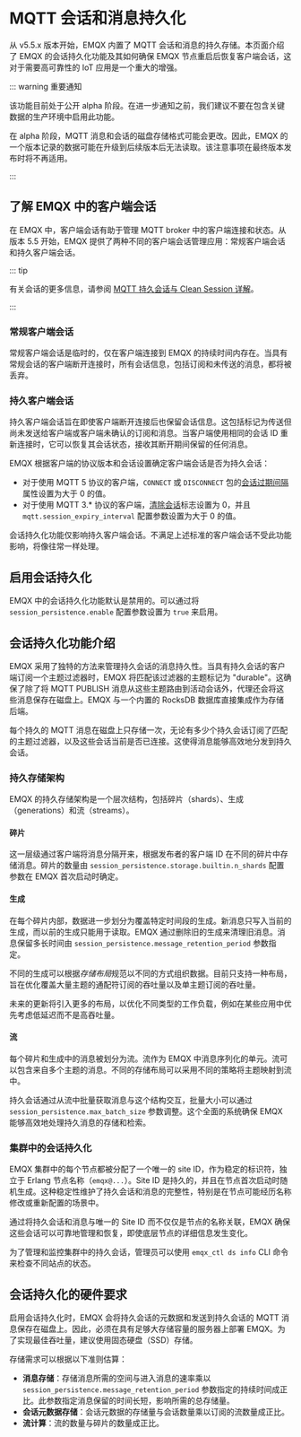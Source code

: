 # MQTT 会话和消息持久化

从 v5.5.x 版本开始，EMQX 内置了 MQTT 会话和消息的持久存储。本页面介绍了 EMQX 的会话持久化功能及其如何确保 EMQX 节点重启后恢复客户端会话，这对于需要高可靠性的 IoT 应用是一个重大的增强。

::: warning 重要通知 

该功能目前处于公开 alpha 阶段。在进一步通知之前，我们建议不要在包含关键数据的生产环境中启用此功能。

在 alpha 阶段，MQTT 消息和会话的磁盘存储格式可能会更改。因此，EMQX 的一个版本记录的数据可能在升级到后续版本后无法读取。该注意事项在最终版本发布时将不再适用。

:::

## 了解 EMQX 中的客户端会话

在 EMQX 中，客户端会话有助于管理 MQTT broker 中的客户端连接和状态。从版本 5.5 开始，EMQX 提供了两种不同的客户端会话管理应用：常规客户端会话和持久客户端会话。

::: tip

有关会话的更多信息，请参阅 [MQTT 持久会话与 Clean Session 详解](https://www.emqx.com/zh/blog/mqtt-session)。

:::

### 常规客户端会话

常规客户端会话是临时的，仅在客户端连接到 EMQX 的持续时间内存在。当具有常规会话的客户端断开连接时，所有会话信息，包括订阅和未传送的消息，都将被丢弃。

### 持久客户端会话

持久客户端会话旨在即使客户端断开连接后也保留会话信息。这包括标记为传送但尚未发送给客户端或客户端未确认的订阅和消息。当客户端使用相同的会话 ID 重新连接时，它可以恢复其会话状态，接收其断开期间保留的任何消息。

EMQX 根据客户端的协议版本和会话设置确定客户端会话是否为持久会话：

- 对于使用 MQTT 5 协议的客户端，`CONNECT` 或 `DISCONNECT` 包的[会话过期间隔](https://docs.oasis-open.org/mqtt/mqtt/v5.0/os/mqtt-v5.0-os.html#_Toc3901048)属性设置为大于 0 的值。
- 对于使用 MQTT 3.* 协议的客户端，[清除会话](http://docs.oasis-open.org/mqtt/mqtt/v3.1.1/os/mqtt-v3.1.1-os.html#_Toc398718030)标志设置为 0，并且 `mqtt.session_expiry_interval` 配置参数设置为大于 0 的值。

会话持久化功能仅影响持久客户端会话。不满足上述标准的客户端会话不受此功能影响，将像往常一样处理。

## 启用会话持久化

EMQX 中的会话持久化功能默认是禁用的。可以通过将 `session_persistence.enable` 配置参数设置为 `true` 来启用。

## 会话持久化功能介绍

EMQX 采用了独特的方法来管理持久会话的消息持久性。当具有持久会话的客户端订阅一个主题过滤器时，EMQX 将匹配该过滤器的主题标记为 "durable"。这确保了除了将 MQTT PUBLISH 消息从这些主题路由到活动会话外，代理还会将这些消息保存在磁盘上。EMQX 与一个内置的 RocksDB 数据库直接集成作为存储后端。

每个持久的 MQTT 消息在磁盘上只存储一次，无论有多少个持久会话订阅了匹配的主题过滤器，以及这些会话当前是否已连接。这使得消息能够高效地分发到持久会话。

### 持久存储架构

EMQX 的持久存储架构是一个层次结构，包括碎片（shards）、生成（generations）和流（streams）。

#### 碎片

这一层级通过客户端将消息分隔开来，根据发布者的客户端 ID 在不同的碎片中存储消息。碎片的数量由 `session_persistence.storage.builtin.n_shards` 配置参数在 EMQX 首次启动时确定。

#### 生成

在每个碎片内部，数据进一步划分为覆盖特定时间段的生成。新消息只写入当前的生成，而以前的生成只能用于读取。EMQX 通过删除旧的生成来清理旧消息。消息保留多长时间由 `session_persistence.message_retention_period` 参数指定。

不同的生成可以根据*存储布局*规范以不同的方式组织数据。目前只支持一种布局，旨在优化覆盖大量主题的通配符订阅的吞吐量以及单主题订阅的吞吐量。

未来的更新将引入更多的布局，以优化不同类型的工作负载，例如在某些应用中优先考虑低延迟而不是高吞吐量。

#### 流

每个碎片和生成中的消息被划分为流。流作为 EMQX 中消息序列化的单元。流可以包含来自多个主题的消息。不同的存储布局可以采用不同的策略将主题映射到流中。

持久会话通过从流中批量获取消息与这个结构交互，批量大小可以通过 `session_persistence.max_batch_size` 参数调整。这个全面的系统确保 EMQX 能够高效地处理持久消息的存储和检索。

### 集群中的会话持久化

EMQX 集群中的每个节点都被分配了一个唯一的 site ID，作为稳定的标识符，独立于 Erlang 节点名称（`emqx@...`）。Site ID 是持久的，并且在节点首次启动时随机生成。这种稳定性维护了持久会话和消息的完整性，特别是在节点可能经历名称修改或重新配置的场景中。

通过将持久会话和消息与唯一的 Site ID 而不仅仅是节点的名称关联，EMQX 确保这些会话可以可靠地管理和恢复，即使底层节点的详细信息发生变化。

为了管理和监控集群中的持久会话，管理员可以使用 `emqx_ctl ds info` CLI 命令来检查不同站点的状态。

## 会话持久化的硬件要求

启用会话持久化时，EMQX 会将持久会话的元数据和发送到持久会话的 MQTT 消息保存在磁盘上。因此，必须在具有足够大存储容量的服务器上部署 EMQX。为了实现最佳吞吐量，建议使用固态硬盘（SSD）存储。

存储需求可以根据以下准则估算：

- **消息存储**：存储消息所需的空间与进入消息的速率乘以 `session_persistence.message_retention_period` 参数指定的持续时间成正比。此参数指定消息保留的时间长短，影响所需的总存储量。
- **会话元数据存储**：会话元数据的存储量与会话数量乘以订阅的流数量成正比。
- **流计算**：流的数量与碎片的数量成正比。
